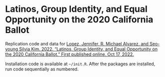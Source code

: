 # Latinos, Group Identity, and Equal Opportunity on the 2020 California Ballot

Replication code and data for [Lopez, Jennifer, R. Michael Alvarez, and Seo-young Silvia Kim. 2022. “Latinos, Group Identity, and Equal Opportunity on the 2020 California Ballot.” First published online, Oct 17, 2022.](https://onlinelibrary.wiley.com/doi/abs/10.1111/ssqu.13217)

Installation code is available at `~/init.R`. After the packages are installed, run code sequentially as numbered.
